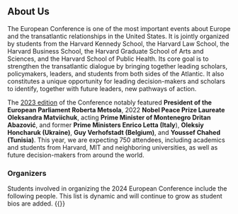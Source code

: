 ## About Us

The European Conference is one of the most important events about Europe and the transatlantic relationships in the United States. It is jointly organized by students from the Harvard Kennedy School, the Harvard Law School, the Harvard Business School, the Harvard Graduate School of Arts and Sciences, and the Harvard School of Public Health. Its core goal is to strengthen the transatlantic dialogue by bringing together leading scholars, policymakers, leaders, and students from both sides of the Atlantic. It also constitutes a unique opportunity for leading decision-makers and scholars to identify, together with future leaders, new pathways of action.

The [2023 edition](https://y23.euroconf.eu) of the Conference notably featured **President of the European Parliament Roberta Metsola**, 2022 **Nobel Peace Prize Laureate Oleksandra Matviichuk**, acting **Prime Minister of Montenegro Dritan Abazović**, and former **Prime Ministers Enrico Letta (Italy**), **Oleksiy Honcharuk (Ukraine)**, **Guy Verhofstadt (Belgium)**, and **Youssef Chahed (Tunisia)**. This year, we are expecting 750 attendees, including academics and students from Harvard, MIT and neighboring universities, as well as future decision-makers from around the world.

### Organizers
Students involved in organizing the 2024 European Conference include the following people. This list is dynamic and will continue to grow as student bios are added.
{{<organizers>}}
